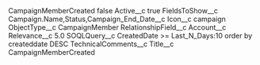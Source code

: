 <?xml version="1.0" encoding="UTF-8"?>
<CustomMetadata xmlns="http://soap.sforce.com/2006/04/metadata" xmlns:xsi="http://www.w3.org/2001/XMLSchema-instance" xmlns:xsd="http://www.w3.org/2001/XMLSchema">
    <label>CampaignMemberCreated</label>
    <protected>false</protected>
    <values>
        <field>Active__c</field>
        <value xsi:type="xsd:boolean">true</value>
    </values>
    <values>
        <field>FieldsToShow__c</field>
        <value xsi:type="xsd:string">Campaign.Name,Status,Campaign_End_Date__c</value>
    </values>
    <values>
        <field>Icon__c</field>
        <value xsi:type="xsd:string">campaign</value>
    </values>
    <values>
        <field>ObjectType__c</field>
        <value xsi:type="xsd:string">CampaignMember</value>
    </values>
    <values>
        <field>RelationshipField__c</field>
        <value xsi:type="xsd:string">Account__c</value>
    </values>
    <values>
        <field>Relevance__c</field>
        <value xsi:type="xsd:double">5.0</value>
    </values>
    <values>
        <field>SOQLQuery__c</field>
        <value xsi:type="xsd:string">CreatedDate &gt;= Last_N_Days:10 order by createddate DESC</value>
    </values>
    <values>
        <field>TechnicalComments__c</field>
        <value xsi:nil="true"/>
    </values>
    <values>
        <field>Title__c</field>
        <value xsi:type="xsd:string">CampaignMemberCreated</value>
    </values>
</CustomMetadata>
